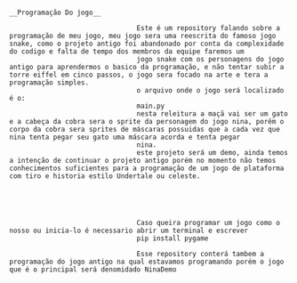                                                                 __Programação Do jogo__

                                    Este é um repository falando sobre a programação de meu jogo, meu jogo sera uma reescrita do famoso jogo snake, como o projeto antigo foi abandonado por conta da complexidade do codigo e falta de tempo dos membros da equipe faremos um 
                                    jogo snake com os personagens do jogo antigo para aprendermos o basico da programação, e não tentar subir a torre eiffel em cinco passos, o jogo sera focado na arte e tera a programação simples.
                                    o arquivo onde o jogo será localizado é o:
                                    main.py
                                    nesta releitura a maçã vai ser um gato e a cabeça da cobra sera o sprite da personagem do jogo nina, porêm o corpo da cobra sera sprites de máscaras possuidas que a cada vez que nina tenta pegar seu gato uma máscara acorda e tenta pegar 
                                    nina.
                                    este projeto será um demo, ainda temos a intenção de continuar o projeto antigo porém no momento não temos conhecimentos suficientes para a programação de um jogo de plataforma com tiro e historia estilo Undertale ou celeste.





                                    Caso queira programar um jogo como o nosso ou inicia-lo é necessario abrir um terminal e escrever 
                                    pip install pygame
                                    
                                    Esse repository conterá tambem a programação do jogo antigo na qual estavamos programando porém o jogo que é o principal será denomidado NinaDemo
                                    
